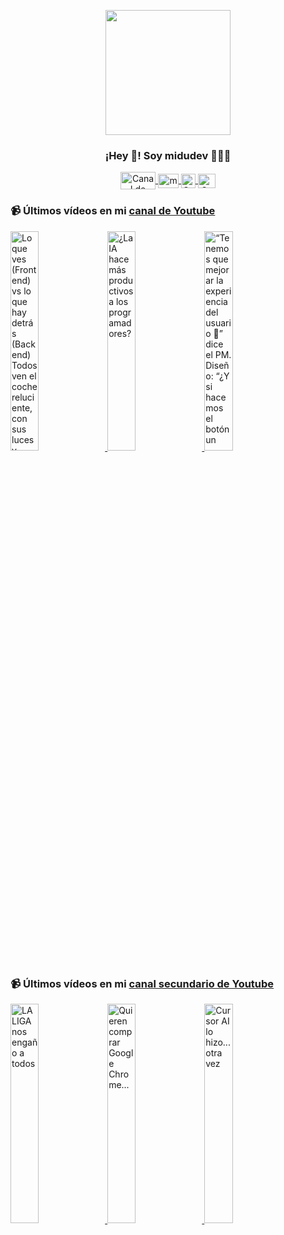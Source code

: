 <p align="center" width="300">
   <img align="center" width="200" src="https://user-images.githubusercontent.com/1561955/106762302-fda9de00-6635-11eb-99be-3ef744e60c0e.png" />
   <h3 align="center">¡Hey 👋! Soy midudev 👨🏻‍💻</h3>
</p>

<p align="center">
   <a href="https://twitch.tv/midudev" target="blank">
    <img align="center" src="https://upload.wikimedia.org/wikipedia/commons/c/ce/Twitch_logo_2019.svg" alt="Canal de Twitch de midudev" height="28px" width="56px" />
  </a>
  <span style="width: 8px;"> </span>
   <a href="https://youtube.com/midudev" target="blank">
    <img align="center" src="https://upload.wikimedia.org/wikipedia/commons/0/09/YouTube_full-color_icon_%282017%29.svg" alt="midudev" height="23px" width="33px" />
  </a>
  <span style="width: 8px;"> </span>
  <a href="https://instagram.com/midu.dev" target="blank">
    <img align="center" src="https://upload.wikimedia.org/wikipedia/commons/e/e7/Instagram_logo_2016.svg" alt="Canal de Instagram de midu.dev" height="23px" width="23px" />
  </a>
  <span style="width: 8px;"> </span>
  <a href="https://twitter.com/midudev" target="blank">
    <img align="center" src="https://upload.wikimedia.org/wikipedia/commons/thumb/6/6f/Logo_of_Twitter.svg/2491px-Logo_of_Twitter.svg.png" alt="Canal de Twitter de midudev" height="23px" width="28px" />
  </a>
</p>

### 📹 Últimos vídeos en mi [canal de Youtube](https://youtube.com/midudev?sub_confirmation=1)

<a href='https://youtu.be/zok0-1_lEfA' target='_blank'>
  <img width='30%' src='https://img.youtube.com/vi/zok0-1_lEfA/mqdefault.jpg' alt='Lo que ves (Frontend) vs lo que hay detrás (Backend)  Todos ven el coche reluciente, con sus luces y' />
</a>
<a href='https://youtu.be/cLK5lHjDWro' target='_blank'>
  <img width='30%' src='https://img.youtube.com/vi/cLK5lHjDWro/mqdefault.jpg' alt='¿La IA hace más productivos a los programadores?' />
</a>
<a href='https://youtu.be/k-A8Id9VG8I' target='_blank'>
  <img width='30%' src='https://img.youtube.com/vi/k-A8Id9VG8I/mqdefault.jpg' alt='“Tenemos que mejorar la experiencia del usuario 🧐” dice el PM.  Diseño: “¿Y si hacemos el botón un' />
</a>

### 📹 Últimos vídeos en mi [canal secundario de Youtube](https://youtube.com/midulive?sub_confirmation=1)

<a href='https://youtu.be/PJp-VAr6IIo' target='_blank'>
  <img width='30%' src='https://img.youtube.com/vi/PJp-VAr6IIo/mqdefault.jpg' alt='LALIGA nos engaño a todos' />
</a>
<a href='https://youtu.be/0hylA2hH5tI' target='_blank'>
  <img width='30%' src='https://img.youtube.com/vi/0hylA2hH5tI/mqdefault.jpg' alt='Quieren comprar Google Chrome...' />
</a>
<a href='https://youtu.be/savFFyjJECg' target='_blank'>
  <img width='30%' src='https://img.youtube.com/vi/savFFyjJECg/mqdefault.jpg' alt='Cursor AI lo hizo... otra vez' />
</a>